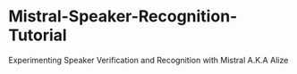 Mistral-Speaker-Recognition-Tutorial
====================================

Experimenting Speaker Verification and Recognition with Mistral A.K.A Alize
